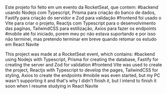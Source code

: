 Este projeto foi feito em um evento da RocketSeat, que contem:
#backend usando Nodejs com Typescript, Prisma para criação do banco de dados, Fastify para criação do servidor e Zod para validação
#frontend foi usado o Vite para criar o projeto, Reactjs com Typescript para o desenvolvimento das paginas, TailwindCSS para estilização, Axios para fazer os endpoints
#mobile até foi iniciado, porem meu pc não estava suportando e por isso não terminei, mas pretendo terminar em breve quando retomar os estudo em React Navite

This project was made at a RocketSeat event, which contains:
#backend using Nodejs with Typescript, Prisma for creating the database, Fastify for creating the server and Zod for validation
#frontend Vite was used to create the project, Reactjs with Typescript to develop the pages, TailwindCSS for styling, Axios to create the endpoints
#mobile was even started, but my PC wasn't supporting it and that's why I didn't finish it, but I intend to finish it soon when I resume studying in React Navite
